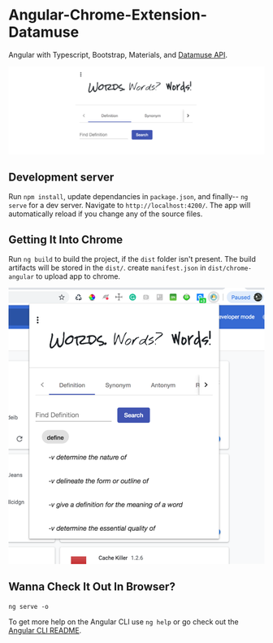 



# Angular-Chrome-Extension-Datamuse

Angular with Typescript, Bootstrap, Materials, and [Datamuse API](https://www.datamuse.com/api/).

![](words1.png)

## Development server

Run `npm install`, update dependancies in `package.json`, and finally-- `ng serve` for a dev server. Navigate to `http://localhost:4200/`. The app will automatically reload if you change any of the source files. 

## Getting It Into Chrome

Run `ng build` to build the project, if the `dist` folder isn't present. The build artifacts will be stored in the `dist/`. create `manifest.json` in `dist/chrome-angular` to upload app to chrome.

![](words2.png)

## Wanna Check It Out In Browser?

`ng serve -o`

To get more help on the Angular CLI use `ng help` or go check out the [Angular CLI README](https://github.com/angular/angular-cli/blob/master/README.md).
